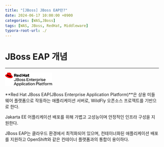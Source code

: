 ```yaml
---
title: "[JBoss] JBoss EAP란?"
date: 2024-06-17 10:00:00 +0900
categories: [WAS,JBoss]
tags: [WAS, JBoss, RedHat, Middleware]
typora-root-url: ./
---
```



# JBoss EAP 개념

---

<img src="/../assets/img/posts/2024-06-17-JBoss-EAP/Logo-Red_Hat-JBoss_Enterprise_Application_Platform-B-Standard-RGB.png" alt="Helm Charts for JBoss EAP | eap-charts" style="zoom: 15%;" />

<br/>

**Red Hat JBoss EAP(JBoss Enterprise Application Platform)**은 상용 미들웨어 플랫폼으로 작동하는 애플리케이션 서버로, WildFly 오픈소스 프로젝트를 기반으로 한다.

Jakarta EE 어플리케이션 배포를 위해 가볍고 고성능이며 안정적인 인프라 구성을 지원한다.

JBoss EAP는 클라우드 환경에서 최적화되어 있으며, 컨테이너화된 애플리케이션 배포를 지원하고 OpenShift와 같은 컨테이너 플랫폼과의 통합이 용이하다.

<br/>

